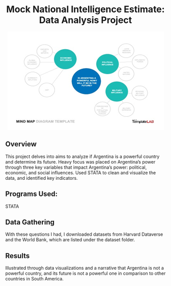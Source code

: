 <h1 align="center">Mock National Intelligence Estimate: Data Analysis Project </h1>

<p align="center">
  <img src= "https://github.com/gabrielafilippelli/Mock_National_Intelligence_Estimate/blob/main/images/Mind_Map.jpg">
</p>

## Overview
This project delves into aims to analyze if Argentina is a powerful country and determine its future. Heavy focus was placed on Argentina’s power through three key variables that impact Argentina’s power: political, economic, and social influences. Used STATA to clean and visualize the data, and identified key indicators.

## Programs Used:
STATA

## Data Gathering
With these questions I had, I downloaded datasets from Harvard Dataverse and the World Bank, which are listed under the dataset folder.

## Results
Illustrated through data visualizations and a narrative that Argentina is not a powerful country, and its future is not a powerful one in comparison to other countries in South America.
